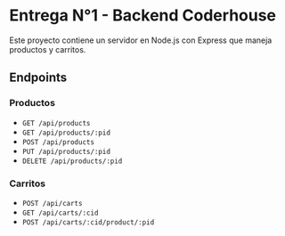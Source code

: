 # Entrega N°1 - Backend Coderhouse

Este proyecto contiene un servidor en Node.js con Express que maneja productos y carritos.

## Endpoints

### Productos
- `GET /api/products`
- `GET /api/products/:pid`
- `POST /api/products`
- `PUT /api/products/:pid`
- `DELETE /api/products/:pid`

### Carritos
- `POST /api/carts`
- `GET /api/carts/:cid`
- `POST /api/carts/:cid/product/:pid`
